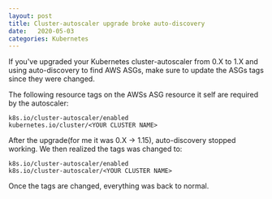 ```yaml
---
layout: post
title: Cluster-autoscaler upgrade broke auto-discovery
date:   2020-05-03
categories: Kubernetes
---
```


If you've upgraded your Kubernetes cluster-autoscaler from 0.X to 1.X and using auto-discovery
to find AWS ASGs, make sure to update the ASGs tags since they were changed.

The following resource tags on the AWSs ASG resource it self are required by the autoscaler:

```
k8s.io/cluster-autoscaler/enabled 
kubernetes.io/cluster/<YOUR CLUSTER NAME>
```

After the upgrade(for me it was 0.X -> 1.15), auto-discovery stopped working.
We then realized the tags was changed to:


```
k8s.io/cluster-autoscaler/enabled
k8s.io/cluster-autoscaler/<YOUR CLUSTER NAME>
```

Once the tags are changed, everything was back to normal.

